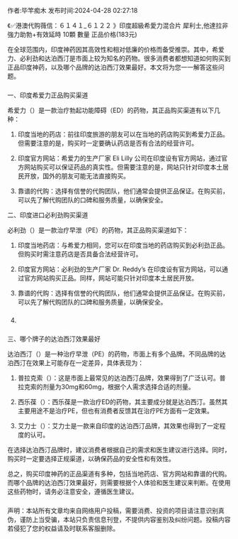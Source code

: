 <p>作者:毕竿痴木 发布时间:2024-04-28 02:27:18</p>
<p>《✅港澳代购薇信：６１４１_６１２２ 》印度超級希愛力混合片 犀利士,他達拉非 強力助勃+有效延時 10顆 數量 正品价格(183元) </p>
									<p></p><p>在全球范围内，印度神药因其高效性和相对低廉的价格而备受推崇。其中，希爱力、必利劲和达泊西汀是市面上较为知名的药物。很多消费者都想知道如何购买到正品印度神药，以及哪个品牌的达泊西汀效果最好。本文将为您一一解答这些问题。</p><h3 style></h3><p>一、印度希爱力正品购买渠道</p><p>希爱力（）是一款治疗勃起功能障碍（ED）的药物，其正品购买渠道有以下几种：</p><ol style class><li><p>印度当地的药店：前往印度旅游的朋友可以在当地的药店购买到希爱力正品。但需要注意的是，购买时一定要确认药店是否有合法的经营许可。</p></li><li><p>印度官方网站：希爱力的生产厂家 Eli Lilly 公司在印度设有官方网站，通过官方网站购买可以保证药品的真实性。但需要注意的是，网站只针对印度本土居民开放，国外的朋友可能无法直接购买。</p></li><li><p>靠谱的代购：选择有信誉的代购团队，他们通常会提供正品保证。在购买前，可以先了解代购团队的口碑和服务质量，以确保安全。</p></li></ol><p>二、印度进口必利劲购买渠道</p><p>必利劲（）是一款治疗早泄（PE）的药物，其正品购买渠道如下：</p><ol style class><li><p>印度当地药店：与希爱力相同，您可以在印度当地的药店购买到必利劲正品。但购买时需注意药店是否具备合法经营许可。</p></li><li><p>印度官方网站：必利劲的生产厂家 Dr. Reddy’s  在印度设有官方网站，可以通过官方网站购买正品。同样，网站可能只针对印度本土居民开放。</p></li><li><p>靠谱的代购：选择有信誉的代购团队，他们通常会提供正品保证。在购买前，可以先了解代购团队的口碑和服务质量，以确保安全。</p></li><li><h3 style></h3></li></ol><p>三、哪个牌子的达泊西汀效果最好</p><p>达泊西汀（）是一种治疗早泄（PE）的药物，市面上有多个品牌。不同品牌的达泊西汀在效果上可能存在一定差异，具体表现为：</p><ol style class><li><p>普拉克索（）：这是市面上最常见的达泊西汀品牌，效果得到了广泛认可。普拉克索的剂量为30mg和60mg，根据个人需求选择合适的剂量。</p></li><li><p>西乐葆（）：西乐葆是一款治疗ED的药物，其主要成分就是达泊西汀。虽然其主要用途不是治疗PE，但也有消费者反馈其在治疗PE方面有一定效果。</p></li><li><p>艾力士（）：艾力士是一款来自印度的达泊西汀品牌，其效果也得到了一定程度的认可。</p></li></ol><p>在选择达泊西汀品牌时，建议消费者根据自己的需求和医生建议进行选择。同时，购买时一定要选择正规渠道，以确保药品的安全性和有效性。</p><p>总之，购买印度神药的正品渠道有多种，包括当地药店、官方网站和靠谱的代购。而哪个品牌的达泊西汀效果最好，则需要根据个人体验和医生建议来判断。在使用这些药物时，请务必注意安全，遵循医生建议。</p><h3 style></h3><p></p>				声明：本站所有文章均来自网络用户投稿，需要消费、投资的项目请注意识别真伪，谨防上当受骗，本站只负责信息刊登，不提供内容鉴别及纠纷问题。投稿内容若侵犯了您的权益请及时联系客服删除。				
